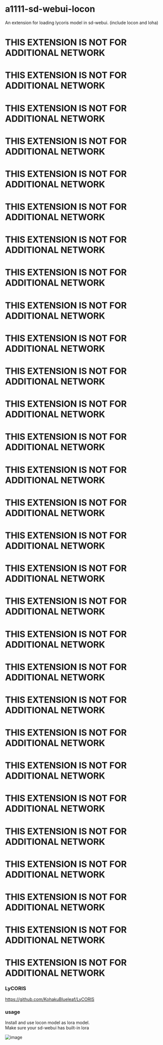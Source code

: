 # a1111-sd-webui-locon

An extension for loading lycoris model in sd-webui. (include locon and loha)

# THIS EXTENSION IS NOT FOR ADDITIONAL NETWORK
# THIS EXTENSION IS NOT FOR ADDITIONAL NETWORK
# THIS EXTENSION IS NOT FOR ADDITIONAL NETWORK
# THIS EXTENSION IS NOT FOR ADDITIONAL NETWORK
# THIS EXTENSION IS NOT FOR ADDITIONAL NETWORK
# THIS EXTENSION IS NOT FOR ADDITIONAL NETWORK
# THIS EXTENSION IS NOT FOR ADDITIONAL NETWORK
# THIS EXTENSION IS NOT FOR ADDITIONAL NETWORK
# THIS EXTENSION IS NOT FOR ADDITIONAL NETWORK
# THIS EXTENSION IS NOT FOR ADDITIONAL NETWORK
# THIS EXTENSION IS NOT FOR ADDITIONAL NETWORK
# THIS EXTENSION IS NOT FOR ADDITIONAL NETWORK
# THIS EXTENSION IS NOT FOR ADDITIONAL NETWORK
# THIS EXTENSION IS NOT FOR ADDITIONAL NETWORK
# THIS EXTENSION IS NOT FOR ADDITIONAL NETWORK
# THIS EXTENSION IS NOT FOR ADDITIONAL NETWORK
# THIS EXTENSION IS NOT FOR ADDITIONAL NETWORK
# THIS EXTENSION IS NOT FOR ADDITIONAL NETWORK
# THIS EXTENSION IS NOT FOR ADDITIONAL NETWORK
# THIS EXTENSION IS NOT FOR ADDITIONAL NETWORK
# THIS EXTENSION IS NOT FOR ADDITIONAL NETWORK
# THIS EXTENSION IS NOT FOR ADDITIONAL NETWORK
# THIS EXTENSION IS NOT FOR ADDITIONAL NETWORK
# THIS EXTENSION IS NOT FOR ADDITIONAL NETWORK
# THIS EXTENSION IS NOT FOR ADDITIONAL NETWORK
# THIS EXTENSION IS NOT FOR ADDITIONAL NETWORK
# THIS EXTENSION IS NOT FOR ADDITIONAL NETWORK
# THIS EXTENSION IS NOT FOR ADDITIONAL NETWORK
# THIS EXTENSION IS NOT FOR ADDITIONAL NETWORK

### LyCORIS
https://github.com/KohakuBlueleaf/LyCORIS

### usage
Install and use locon model as lora model. <br>
Make sure your sd-webui has built-in lora

![image](https://user-images.githubusercontent.com/59680068/222327303-9ba4f702-5821-48db-a849-337dce9b11bb.png)
